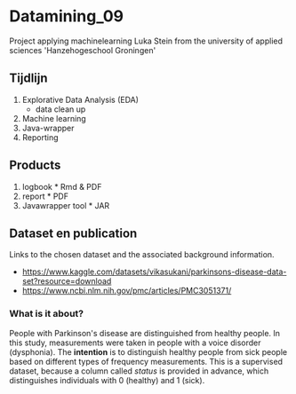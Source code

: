 # Datamining_09
Project applying machinelearning
Luka Stein from the university of applied sciences 'Hanzehogeschool Groningen'


## Tijdlijn

1. Explorative Data Analysis (EDA)
   + data clean up
2. Machine learning
3. Java-wrapper
4. Reporting

## Products

1. logbook    * Rmd & PDF
2. report    * PDF
3. Javawrapper tool * JAR

## Dataset en publication

Links to the chosen dataset and the associated background information.

- https://www.kaggle.com/datasets/vikasukani/parkinsons-disease-data-set?resource=download
- https://www.ncbi.nlm.nih.gov/pmc/articles/PMC3051371/

### What is it about?

People with Parkinson's disease are distinguished from healthy people. In this study, measurements were taken in people with a voice disorder (dysphonia).
The **intention** is to distinguish healthy people from sick people based on different types of frequency measurements. This is a supervised dataset, because
a column called *status* is provided in advance, which distinguishes individuals with 0 (healthy) and 1 (sick).
